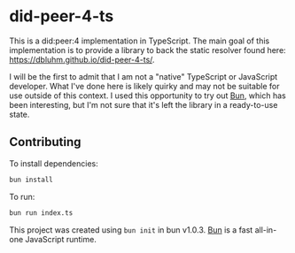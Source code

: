 # did-peer-4-ts

This is a did:peer:4 implementation in TypeScript. The main goal of this implementation is to provide a library to back the static resolver found here: https://dbluhm.github.io/did-peer-4-ts/.

I will be the first to admit that I am not a "native" TypeScript or JavaScript developer. What I've done here is likely quirky and may not be suitable for use outside of this context. I used this opportunity to try out [Bun](https://bun.sh), which has been interesting, but I'm not sure that it's left the library in a ready-to-use state.

## Contributing

To install dependencies:

```bash
bun install
```

To run:

```bash
bun run index.ts
```

This project was created using `bun init` in bun v1.0.3. [Bun](https://bun.sh) is a fast all-in-one JavaScript runtime.
